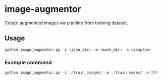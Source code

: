 # image-augmentor

 Create augmented images via pipeline from training dataset.

## Usage
```python
python image_augmentor.py -i <json_dir> -m <mask_dir> -s <samples>
```
### Example command
```python
python image_augmentor.py -i ./train_images/ -m ./train_masks/ -s 200
```
